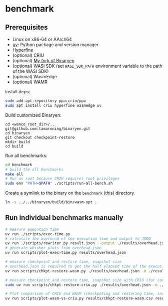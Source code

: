 # benchmark

## Prerequisites

- Linux on x86-64 or AArch64
- [uv](https://github.com/astral-sh/uv): Python package and version manager
- Hyperfine
- (optional) CRIU
- (optional) [My fork of Binaryen](https://github.com/tamaroning/binaryen/tree/checkpoint-restore)
- (optional) WASI SDK (set `WASI_SDK_PATH` environment variable to the path of the WASI SDK)
- (optional) WasmEdge
- (optional) WAMR

Install deps:

```sh
sudo add-apt-repository ppa:criu/ppa
sudo apt install criu hyperfine wasmedge uv
```

Build customized Binaryen:

```
cd <wanco_root_dir>/..
git@github.com:tamaroning/binaryen.git
cd binaryen
git checkout checkpoint-restore
mkdir build
cd build
```

Run all benchmarks:

```bash
cd benchmark
# build the all benchmarks
make all
# Run as root because CRIU requires root privileges
sudo env "PATH=$PATH" ./scripts/run-all-bench.sh
```


Create a symlink to the binary on the `benchmark` (this) directory.

```sh
ln -s ../../binaryen/build/bin/wasm-opt .
```


## Run individual benchmarks manually

```sh
# measure execution time
uv run ./scripts/exec-time.py
# calculate the overhead of the execution time and output to JSON
uv run ./scripts/rewriter.py result.json --output ./results/overhead.json
# generate whisker plots from overhead.json
uv run scripts/plot-exec-time.py results/overhead.json

# measure checkpoint and restore time, snapshot size
# overhead.json is required to get the half elapsed time of the execution time
uv run scripts/chkpt-restore-wasm.py ./results/overhead.json -o ./results/chkpt-restore-wasm.csv

# measure checkpoint and restore time, snapshot size with CRIU (for comparison)
sudo uv run scripts/chkpt-restore-criu.py ./results/overhead.json -o ./results/chkpt-restore-criu.csv

# Plot comparison of CRIU and WASM (checkpoting and restoring time, snapshot size)
uv run scripts/plot-wasm-vs-criu.py results/chkpt-restore-wasm.csv results/chkpt-restore-criu.csv
```
